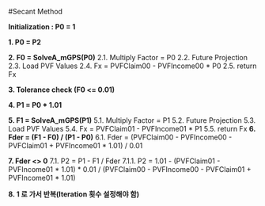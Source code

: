#Secant Method

**Initialization : P0 = 1**

**1. P0 = P2**

**2. F0 = SolveA_mGPS(P0)**
	2.1. Multiply Factor = P0
	2.2. Future Projection
	2.3. Load PVF Values
	2.4. Fx = PVFClaim00 - PVFIncome00 * P0
	2.5. return Fx

**3. Tolerance check (F0 <= 0.01)**

**4. P1 = P0 * 1.01**

**5. F1 = SolveA_mGPS(P1)**
	5.1. Multiply Factor = P1
	5.2. Future Projection
	5.3. Load PVF Values
	5.4. Fx = PVFClaim01 - PVFIncome01 * P1
	5.5. return Fx
**6. Fder = (F1 - F0) / (P1 - P0)**
	6.1. Fder = (PVFClaim00 - PVFIncome00 - PVFClaim01 + PVFIncome01 * 1.01) / 0.01

**7. Fder <> 0**
	7.1. P2 = P1 - F1 / Fder
		7.1.1. P2 = 1.01 - (PVFClaim01 - PVFIncome01 * 1.01) * 0.01 / (PVFClaim00 - PVFIncome00 - PVFClaim01 + PVFIncome01 * 1.01)

**8. 1 로 가서 반복(Iteration 횟수 설정해야 함)**
